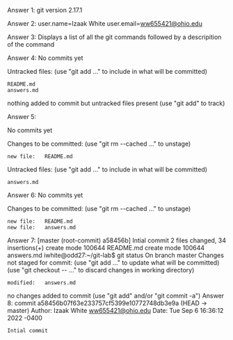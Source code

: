 Answer 1: git version 2.17.1

Answer 2:
user.name=Izaak White
user.email=ww655421@ohio.edu

Answer 3:
Displays a list of all the git commands followed by a descripition of the command

Answer 4:
No commits yet

Untracked files:
  (use "git add <file>..." to include in what will be committed)

	README.md
	answers.md

nothing added to commit but untracked files present (use "git add" to track)

Answer 5:

No commits yet

Changes to be committed:
  (use "git rm --cached <file>..." to unstage)

	new file:   README.md

Untracked files:
  (use "git add <file>..." to include in what will be committed)

	answers.md
Answer 6:
No commits yet

Changes to be committed:
  (use "git rm --cached <file>..." to unstage)

	new file:   README.md
	new file:   answers.md
Answer 7:
[master (root-commit) a58456b] Intial commit
 2 files changed, 34 insertions(+)
 create mode 100644 README.md
 create mode 100644 answers.md
iwhite@odd27:~/git-lab$ git status
On branch master
Changes not staged for commit:
  (use "git add <file>..." to update what will be committed)
  (use "git checkout -- <file>..." to discard changes in working directory)

	modified:   answers.md

no changes added to commit (use "git add" and/or "git commit -a")
Answer 8:
commit a58456b07f63e233757cf5399e10772748db3e9a (HEAD -> master)
Author: Izaak White <ww655421@ohio.edu>
Date:   Tue Sep 6 16:36:12 2022 -0400

    Intial commit


